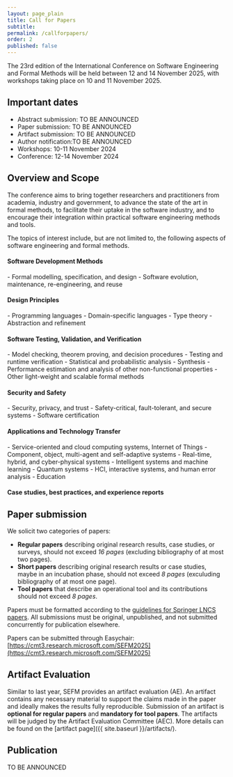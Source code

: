 ```yaml
---
layout: page_plain
title: Call for Papers
subtitle:
permalink: /callforpapers/
order: 2
published: false
---
```

The 23rd edition of the International Conference on Software Engineering and
Formal Methods will be held between 12 and 14 November 2025, with workshops taking place on 10 and 11 November 2025.

## Important dates
- Abstract submission: TO BE ANNOUNCED
- Paper submission: TO BE ANNOUNCED
- Artifact submission: TO BE ANNOUNCED
- Author notification:TO BE ANNOUNCED
- Workshops: 10-11 November 2024
- Conference: 12-14 November 2024

<!-- 
- Camera-ready submission: 10 September 2024
- Artifact submission (tool papers): 9 June 2024 (AoE)
- Artifact submission (regular papers): 16 June 2024 (AoE)
 -->

## Overview and Scope

The conference aims to bring together researchers and practitioners from academia, industry and
government, to advance the state of the art in formal methods, to facilitate their
uptake in the software industry, and to encourage their integration within practical
software engineering methods and tools.

The topics of interest include, but are not limited to, the following aspects of
software engineering and formal methods.

<h4 class="areas">Software Development Methods</h4>
- Formal modelling, specification, and design
- Software evolution, maintenance, re-engineering, and reuse

<h4 class="areas">Design Principles</h4>
- Programming languages
- Domain-specific languages
- Type theory
- Abstraction and refinement

<h4 class="areas">Software Testing, Validation, and Verification</h4>
- Model checking, theorem proving, and decision procedures
- Testing and runtime verification
- Statistical and probabilistic analysis
- Synthesis
- Performance estimation and analysis of other non-functional
properties
- Other light-weight and scalable formal methods

<h4 class="areas">Security and Safety</h4>
- Security, privacy, and trust
- Safety-critical, fault-tolerant, and secure systems
- Software certification

<h4 class="areas">Applications and Technology Transfer</h4>
- Service-oriented and cloud computing systems, Internet of Things
- Component, object, multi-agent and self-adaptive systems
- Real-time, hybrid, and cyber-physical systems
- Intelligent systems and machine learning
- Quantum systems
- HCI, interactive systems, and human error analysis
- Education

<h4 class="areas">Case studies, best practices, and experience reports</h4>

## Paper submission

We solicit two categories of papers:

- **Regular papers** describing original research results, case studies, or surveys, should not exceed *16 pages* (excluding bibliography of at most two pages).
- **Short papers** describing original research results or case studies, maybe in an incubation phase, should not exceed *8 pages* (exculuding bibliography of at most one page).
- **Tool papers** that describe an operational tool and its contributions should not exceed *8 pages*.

Papers must be formatted according to the [guidelines for Springer LNCS papers](https://www.springer.com/gp/computer-science/lncs).
All submissions must be original, unpublished, and not submitted concurrently for publication elsewhere. 

Papers can be submitted through Easychair:
[https://cmt3.research.microsoft.com/SEFM2025](https://cmt3.research.microsoft.com/SEFM2025)


## Artifact Evaluation

Similar to last year, SEFM provides an artifact evaluation (AE). An artifact contains any necessary material to support the claims made in the paper and ideally makes the results fully reproducible. Submission of an artifact is **optional for regular papers** and **mandatory for tool papers**. The artifacts will be judged by the Artifact Evaluation Committee (AEC). More details can be found on the [artifact page]({{ site.baseurl }}/artifacts/). <!--[artifact page]({{ site.baseurl }}{~~~~% link _pages/artifacts.md %}).-->

## Publication

TO BE ANNOUNCED

